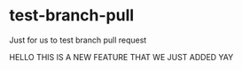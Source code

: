 # test-branch-pull

Just for us to test branch pull request

HELLO THIS IS A NEW FEATURE THAT WE JUST ADDED YAY
